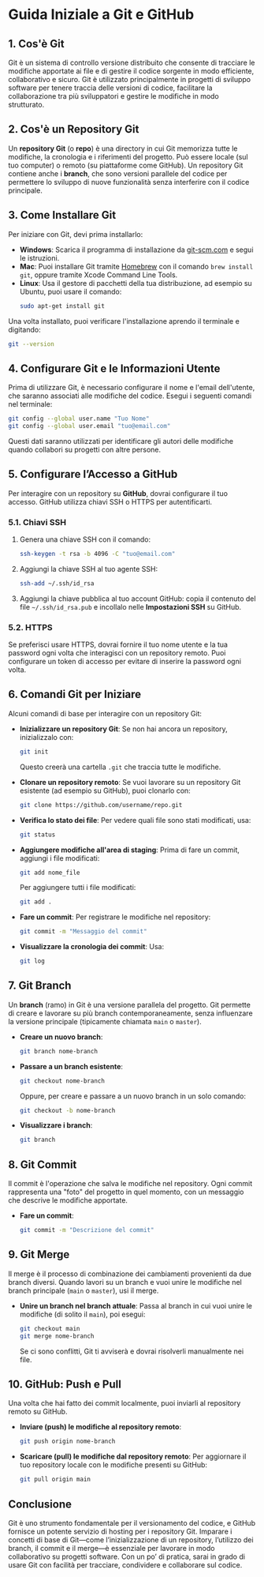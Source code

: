 # Guida Iniziale a Git e GitHub

## 1. Cos'è Git

Git è un sistema di controllo versione distribuito che consente di tracciare le modifiche apportate ai file e di gestire il codice sorgente in modo efficiente, collaborativo e sicuro. Git è utilizzato principalmente in progetti di sviluppo software per tenere traccia delle versioni di codice, facilitare la collaborazione tra più sviluppatori e gestire le modifiche in modo strutturato.

## 2. Cos'è un Repository Git

Un **repository Git** (o **repo**) è una directory in cui Git memorizza tutte le modifiche, la cronologia e i riferimenti del progetto. Può essere locale (sul tuo computer) o remoto (su piattaforme come GitHub). Un repository Git contiene anche i **branch**, che sono versioni parallele del codice per permettere lo sviluppo di nuove funzionalità senza interferire con il codice principale.

## 3. Come Installare Git

Per iniziare con Git, devi prima installarlo:

- **Windows**: Scarica il programma di installazione da [git-scm.com](https://git-scm.com/) e segui le istruzioni.
- **Mac**: Puoi installare Git tramite [Homebrew](https://brew.sh/) con il comando `brew install git`, oppure tramite Xcode Command Line Tools.
- **Linux**: Usa il gestore di pacchetti della tua distribuzione, ad esempio su Ubuntu, puoi usare il comando:
  ```bash
  sudo apt-get install git
  ```

Una volta installato, puoi verificare l'installazione aprendo il terminale e digitando:

```bash
git --version
```

## 4. Configurare Git e le Informazioni Utente

Prima di utilizzare Git, è necessario configurare il nome e l'email dell'utente, che saranno associati alle modifiche del codice. Esegui i seguenti comandi nel terminale:

```bash
git config --global user.name "Tuo Nome"
git config --global user.email "tuo@email.com"
```

Questi dati saranno utilizzati per identificare gli autori delle modifiche quando collabori su progetti con altre persone.

## 5. Configurare l’Accesso a GitHub

Per interagire con un repository su **GitHub**, dovrai configurare il tuo accesso. GitHub utilizza chiavi SSH o HTTPS per autentificarti.

### 5.1. Chiavi SSH

1. Genera una chiave SSH con il comando:
   ```bash
   ssh-keygen -t rsa -b 4096 -C "tuo@email.com"
   ```
2. Aggiungi la chiave SSH al tuo agente SSH:
   ```bash
   ssh-add ~/.ssh/id_rsa
   ```
3. Aggiungi la chiave pubblica al tuo account GitHub: copia il contenuto del file `~/.ssh/id_rsa.pub` e incollalo nelle **Impostazioni SSH** su GitHub.

### 5.2. HTTPS

Se preferisci usare HTTPS, dovrai fornire il tuo nome utente e la tua password ogni volta che interagisci con un repository remoto. Puoi configurare un token di accesso per evitare di inserire la password ogni volta.

## 6. Comandi Git per Iniziare

Alcuni comandi di base per interagire con un repository Git:

- **Inizializzare un repository Git**:
  Se non hai ancora un repository, inizializzalo con:

  ```bash
  git init
  ```

  Questo creerà una cartella `.git` che traccia tutte le modifiche.

- **Clonare un repository remoto**:
  Se vuoi lavorare su un repository Git esistente (ad esempio su GitHub), puoi clonarlo con:

  ```bash
  git clone https://github.com/username/repo.git
  ```

- **Verifica lo stato dei file**:
  Per vedere quali file sono stati modificati, usa:

  ```bash
  git status
  ```

- **Aggiungere modifiche all'area di staging**:
  Prima di fare un commit, aggiungi i file modificati:

  ```bash
  git add nome_file
  ```

  Per aggiungere tutti i file modificati:

  ```bash
  git add .
  ```

- **Fare un commit**:
  Per registrare le modifiche nel repository:

  ```bash
  git commit -m "Messaggio del commit"
  ```

- **Visualizzare la cronologia dei commit**:
  Usa:
  ```bash
  git log
  ```

## 7. Git Branch

Un **branch** (ramo) in Git è una versione parallela del progetto. Git permette di creare e lavorare su più branch contemporaneamente, senza influenzare la versione principale (tipicamente chiamata `main` o `master`).

- **Creare un nuovo branch**:
  ```bash
  git branch nome-branch
  ```
- **Passare a un branch esistente**:
  ```bash
  git checkout nome-branch
  ```
  Oppure, per creare e passare a un nuovo branch in un solo comando:
  ```bash
  git checkout -b nome-branch
  ```
- **Visualizzare i branch**:
  ```bash
  git branch
  ```

## 8. Git Commit

Il commit è l'operazione che salva le modifiche nel repository. Ogni commit rappresenta una "foto" del progetto in quel momento, con un messaggio che descrive le modifiche apportate.

- **Fare un commit**:
  ```bash
  git commit -m "Descrizione del commit"
  ```

## 9. Git Merge

Il merge è il processo di combinazione dei cambiamenti provenienti da due branch diversi. Quando lavori su un branch e vuoi unire le modifiche nel branch principale (`main` o `master`), usi il merge.

- **Unire un branch nel branch attuale**:
  Passa al branch in cui vuoi unire le modifiche (di solito il `main`), poi esegui:
  ```bash
  git checkout main
  git merge nome-branch
  ```
  Se ci sono conflitti, Git ti avviserà e dovrai risolverli manualmente nei file.

## 10. GitHub: Push e Pull

Una volta che hai fatto dei commit localmente, puoi inviarli al repository remoto su GitHub.

- **Inviare (push) le modifiche al repository remoto**:

  ```bash
  git push origin nome-branch
  ```

- **Scaricare (pull) le modifiche dal repository remoto**:
  Per aggiornare il tuo repository locale con le modifiche presenti su GitHub:
  ```bash
  git pull origin main
  ```

## Conclusione

Git è uno strumento fondamentale per il versionamento del codice, e GitHub fornisce un potente servizio di hosting per i repository Git. Imparare i concetti di base di Git—come l’inizializzazione di un repository, l’utilizzo dei branch, il commit e il merge—è essenziale per lavorare in modo collaborativo su progetti software. Con un po’ di pratica, sarai in grado di usare Git con facilità per tracciare, condividere e collaborare sul codice.

